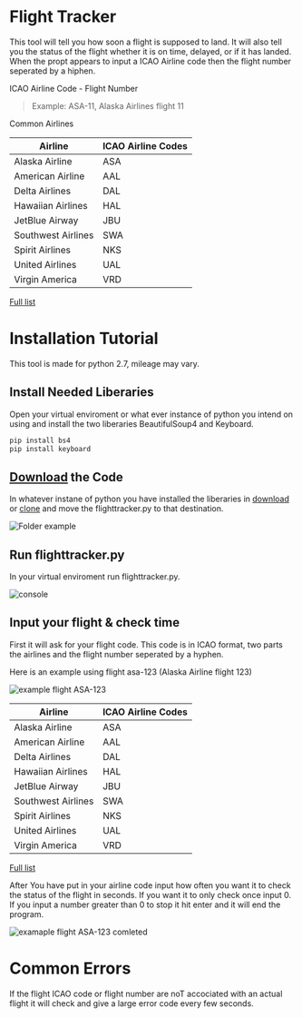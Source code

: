 # Flight Tracker
This tool will tell you how soon a flight is supposed to land. It will also tell you the status of the flight whether it is on time, delayed, or if it has landed. When the propt appears to input a ICAO Airline code then the flight number seperated by a hiphen. 

ICAO Airline Code - Flight Number
> Example:
> ASA-11,
> Alaska Airlines flight 11

Common Airlines

| Airline | ICAO Airline Codes |
| ------- | ----------- |
| Alaska Airline | ASA |
| American Airline | AAL |
| Delta Airlines | DAL |
| Hawaiian Airlines | HAL |
| JetBlue Airway | JBU |
| Southwest Airlines | SWA |
| Spirit Airlines | NKS |
| United Airlines | UAL |
| Virgin America | VRD |

[Full list](https://en.wikipedia.org/wiki/List_of_airline_codes)

# Installation Tutorial
This tool is made for python 2.7, mileage may vary. 

## Install Needed Liberaries
Open your virtual enviroment or what ever instance of python you intend on using and install the two liberaries BeautifulSoup4 and Keyboard.  
```python
pip install bs4
pip install keyboard
```
## [Download](https://github.com/colinhalebrown/Flight-Tracker/archive/master.zip) the Code
In whatever instane of python you have installed the liberaries in [download](https://github.com/colinhalebrown/Flight-Tracker/archive/master.zip) or [clone](https://github.com/colinhalebrown/Flight-Tracker.git) and move the flighttracker.py to that destination.

![Folder example](https://github.com/colinhalebrown/Flight-Tracker/blob/master/images/folder.PNG)

## Run flighttracker.py
In your virtual enviroment run flighttracker.py.

![console](https://github.com/colinhalebrown/Flight-Tracker/blob/master/images/run.GIF)

## Input your flight & check time
First it will ask for your flight code. This code is in ICAO format, two parts the airlines and the flight number seperated by a hyphen. 

Here is an example using flight asa-123 (Alaska Airline flight 123)

![example flight ASA-123](https://github.com/colinhalebrown/Flight-Tracker/blob/master/images/asa-123.GIF)

| Airline | ICAO Airline Codes |
| ------- | ----------- |
| Alaska Airline | ASA |
| American Airline | AAL |
| Delta Airlines | DAL |
| Hawaiian Airlines | HAL |
| JetBlue Airway | JBU |
| Southwest Airlines | SWA |
| Spirit Airlines | NKS |
| United Airlines | UAL |
| Virgin America | VRD |

[Full list](https://en.wikipedia.org/wiki/List_of_airline_codes)

After You have put in your airline code input how often you want it to check the status of the flight in seconds. If you want it to only check once input 0. If you input a number greater than 0 to stop it hit enter and it will end the program. 

![examaple flight ASA-123 comleted](https://github.com/colinhalebrown/Flight-Tracker/blob/master/images/asa-123(2).PNG)

# Common Errors
If the flight ICAO code or flight number are noT accociated with an actual flight it will check and give a large error code every few seconds. 
